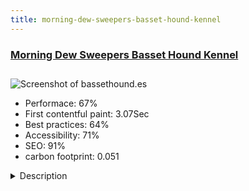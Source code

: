 ```yaml
---
title: morning-dew-sweepers-basset-hound-kennel
---
```


<div style="height: 3rem">
  <a href="http://www.bassethound.es"><h3>Morning Dew Sweepers Basset Hound Kennel</h3></a>
</div>
<img loading="lazy" src="/images/thumbs/bassethound.es.jpg" alt="Screenshot of bassethound.es" />
<ul>
  <li>Performace: 67%</li>
  <li>
    First contentful paint:
    3.07Sec
  </li>
  <li>Best practices: 64%</li>
  <li>Accessibility: 71%</li>
  <li>SEO: 91%</li>
  <li>carbon footprint: 0.051</li>
</ul>
<details>
  <summary>Description</summary>
  <p>The website provide information about Morning Dew Sweepers Basset Hound Kennel and about the dog´s breed Basset Hound.
In this website it is possible find information about the Basset Hound Standard (with a poster of the Basset Hound Illustrated Standard).
Also there are information about our dogs, the result of our dogs in dog shows, our litters and puppies and all the articles that we have published in some magazines.</p>
</details>

